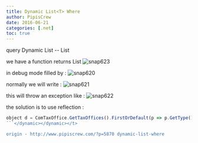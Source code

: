```yaml
---
title: Dynamic List<T> Where
author: PipisCrew
date: 2016-06-21
categories: [.net]
toc: true
---
```


query Dynamic List<t> -- List<dynamic>

we have a function returns List<dynamic>
![snap623](https://www.pipiscrew.com/wp-content/uploads/2016/06/snap623.png)

in debug mode filled by :
![snap620](https://www.pipiscrew.com/wp-content/uploads/2016/06/snap620.png)

normally we will write :
![snap621](https://www.pipiscrew.com/wp-content/uploads/2016/06/snap621.png)

this will throw an exception like :
![snap622](https://www.pipiscrew.com/wp-content/uploads/2016/06/snap622.png)

the solution is to use reflection :
```js
object d = ComTaxOffice.GetTaxOffices().FirstOrDefault(p => p.GetType().GetProperty("TaxOfficeId").GetValue(p, null).ToString() == "3");
```</dynamic></dynamic></t>

origin - http://www.pipiscrew.com/?p=5870 dynamic-list-where